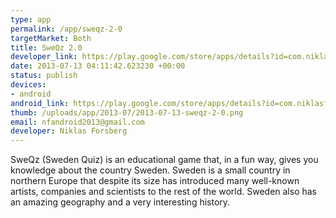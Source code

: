 ```yaml
--- 
type: app
permalink: /app/sweqz-2-0
targetMarket: Both
title: SweQz 2.0
developer_link: https://play.google.com/store/apps/details?id=com.niklasforsberg.android_quiz&feature=nav_result#?t=W251bGwsMSwyLDNd
date: 2013-07-13 04:11:42.623230 +00:00
status: publish
devices: 
- android
android_link: https://play.google.com/store/apps/details?id=com.niklasforsberg.android_quiz&feature=nav_result#?t=W251bGwsMSwyLDNd
thumb: /uploads/app/2013-07/2013-07-13-sweqz-2-0.png
email: nfandroid2013@gmail.com
developer: Niklas Forsberg
---
```


SweQz (Sweden Quiz) is an educational game that, in a fun way, gives you knowledge about the country Sweden. Sweden is a small country in northern Europe that despite its size has introduced many well-known artists, companies and scientists to the rest of the world. Sweden also has an amazing geography and a very interesting history. 
